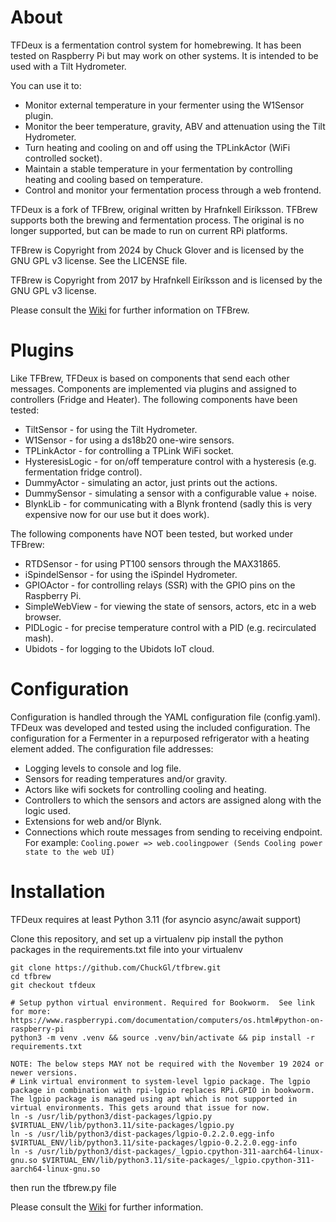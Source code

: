 About
=====

TFDeux is a fermentation control system for homebrewing.  It has been tested on Raspberry Pi but may work on other systems. It is intended to be used with a Tilt Hydrometer. 

You can use it to:
+ Monitor external temperature in your fermenter using the W1Sensor plugin.
+ Monitor the beer temperature, gravity, ABV and attenuation using the Tilt Hydrometer.
+ Turn heating and cooling on and off using the TPLinkActor (WiFi controlled socket).
+ Maintain a stable temperature in your fermentation by controlling heating and cooling based on temperature.
+ Control and monitor your fermentation process through a web frontend.

TFDeux is a fork of TFBrew, original written by Hrafnkell Eiríksson. TFBrew supports both the brewing and fermentation process.  The original is no longer supported, but can be made to run on current RPi platforms.

TFBrew is Copyright from 2024 by Chuck Glover and is licensed by the GNU GPL v3 license.
See the LICENSE file.

TFBrew is Copyright from 2017 by Hrafnkell Eiríksson and is licensed by the GNU GPL v3 license.

Please consult the [Wiki](https://github.com/hrafnkelle/tfbrew/wiki) for further information on TFBrew.

Plugins
=======
Like TFBrew, TFDeux is based on components that send each other messages. Components are implemented via plugins and assigned to controllers (Fridge and Heater).
The following components have been tested:

+ TiltSensor - for using the Tilt Hydrometer.
+ W1Sensor - for using a ds18b20 one-wire sensors.
+ TPLinkActor - for controlling a TPLink WiFi socket.
+ HysteresisLogic - for on/off temperature control with a hysteresis (e.g. fermentation fridge control).
+ DummyActor - simulating an actor, just prints out the actions.
+ DummySensor - simulating a sensor with a configurable value + noise.
+ BlynkLib - for communicating with a Blynk frontend (sadly this is very expensive now for our use but it does work).

The following components have NOT been tested, but worked under TFBrew:

+ RTDSensor - for using PT100 sensors through the MAX31865.
+ iSpindelSensor - for using the iSpindel Hydrometer.
+ GPIOActor - for controlling relays (SSR) with the GPIO pins on the Raspberry Pi.
+ SimpleWebView - for viewing the state of sensors, actors, etc in a web browser.
+ PIDLogic - for precise temperature control with a PID (e.g. recirculated mash).
+ Ubidots - for logging to the Ubidots IoT cloud.

Configuration
=============

Configuration is handled through the YAML configuration file (config.yaml). TFDeux was developed and tested using the included configuration. The configuration for a Fermenter in a repurposed refrigerator with a heating element added. The configuration file addresses:

+ Logging levels to console and log file.
+ Sensors for reading temperatures and/or gravity.
+ Actors like wifi sockets for controlling cooling and heating.
+ Controllers to which the sensors and actors are assigned along with the logic used.
+ Extensions for web and/or Blynk.
+ Connections which route messages from sending to receiving endpoint. For example:
        ```
        Cooling.power => web.coolingpower (Sends Cooling power state to the web UI)
        ```

Installation
============
TFDeux requires at least Python 3.11 (for asyncio async/await support)

Clone this repository, and set up a virtualenv
pip install the python packages in the requirements.txt file into your virtualenv
```
git clone https://github.com/ChuckGl/tfbrew.git
cd tfbrew
git checkout tfdeux

# Setup python virtual environment. Required for Bookworm.  See link for more: https://www.raspberrypi.com/documentation/computers/os.html#python-on-raspberry-pi
python3 -m venv .venv && source .venv/bin/activate && pip install -r requirements.txt

NOTE: The below steps MAY not be required with the November 19 2024 or newer versions.
# Link virtual environment to system-level lgpio package. The lgpio package in combination with rpi-lgpio replaces RPi.GPIO in bookworm. The lgpio package is managed using apt which is not supported in virtual environments. This gets around that issue for now.
ln -s /usr/lib/python3/dist-packages/lgpio.py $VIRTUAL_ENV/lib/python3.11/site-packages/lgpio.py
ln -s /usr/lib/python3/dist-packages/lgpio-0.2.2.0.egg-info $VIRTUAL_ENV/lib/python3.11/site-packages/lgpio-0.2.2.0.egg-info
ln -s /usr/lib/python3/dist-packages/_lgpio.cpython-311-aarch64-linux-gnu.so $VIRTUAL_ENV/lib/python3.11/site-packages/_lgpio.cpython-311-aarch64-linux-gnu.so

```

then run the tfbrew.py file

Please consult the [Wiki](https://github.com/hrafnkelle/tfbrew/wiki) for further information.
